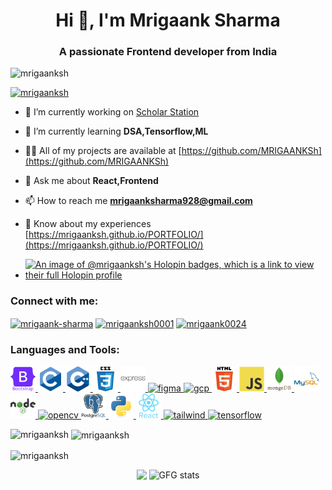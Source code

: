 <h1 align="center">Hi 👋, I'm Mrigaank Sharma</h1>
<h3 align="center">A passionate Frontend developer from India</h3>

<p align="left"> <img src="https://komarev.com/ghpvc/?username=mrigaanksh&label=Profile%20views&color=0e75b6&style=flat" alt="mrigaanksh" /> </p>

<p align="left"> <a href="https://github.com/ryo-ma/github-profile-trophy"><img src="https://github-profile-trophy.vercel.app/?username=mrigaanksh" alt="mrigaanksh" /></a> </p>

- 🔭 I’m currently working on [Scholar Station](https://github.com/mrigaankzoro/ScholarStation)

- 🌱 I’m currently learning **DSA,Tensorflow,ML**

- 👨‍💻 All of my projects are available at [https://github.com/MRIGAANKSh](https://github.com/MRIGAANKSh)

- 💬 Ask me about **React,Frontend**

- 📫 How to reach me **mrigaanksharma928@gmail.com**

- 📄 Know about my experiences [https://mrigaanksh.github.io/PORTFOLIO/](https://mrigaanksh.github.io/PORTFOLIO/)

- [![An image of @mrigaanksh's Holopin badges, which is a link to view their full Holopin profile](https://holopin.me/mrigaanksh)](https://holopin.io/@mrigaanksh)

<h3 align="left">Connect with me:</h3>
<p align="left">
<a href="https://linkedin.com/in/mrigaank-sharma" target="blank"><img align="center" src="https://raw.githubusercontent.com/rahuldkjain/github-profile-readme-generator/master/src/images/icons/Social/linked-in-alt.svg" alt="mrigaank-sharma" height="30" width="40" /></a>
<a href="https://instagram.com/mrigaanksh0001" target="blank"><img align="center" src="https://raw.githubusercontent.com/rahuldkjain/github-profile-readme-generator/master/src/images/icons/Social/instagram.svg" alt="mrigaanksh0001" height="30" width="40" /></a>
<a href="https://www.codechef.com/users/mrigaank0024" target="blank"><img align="center" src="https://cdn.jsdelivr.net/npm/simple-icons@3.1.0/icons/codechef.svg" alt="mrigaank0024" height="30" width="40" /></a>
</p>

<h3 align="left">Languages and Tools:</h3>
<p align="left"> <a href="https://getbootstrap.com" target="_blank" rel="noreferrer"> <img src="https://raw.githubusercontent.com/devicons/devicon/master/icons/bootstrap/bootstrap-plain-wordmark.svg" alt="bootstrap" width="40" height="40"/> </a> <a href="https://www.cprogramming.com/" target="_blank" rel="noreferrer"> <img src="https://raw.githubusercontent.com/devicons/devicon/master/icons/c/c-original.svg" alt="c" width="40" height="40"/> </a> <a href="https://www.w3schools.com/cpp/" target="_blank" rel="noreferrer"> <img src="https://raw.githubusercontent.com/devicons/devicon/master/icons/cplusplus/cplusplus-original.svg" alt="cplusplus" width="40" height="40"/> </a> <a href="https://www.w3schools.com/css/" target="_blank" rel="noreferrer"> <img src="https://raw.githubusercontent.com/devicons/devicon/master/icons/css3/css3-original-wordmark.svg" alt="css3" width="40" height="40"/> </a> <a href="https://expressjs.com" target="_blank" rel="noreferrer"> <img src="https://raw.githubusercontent.com/devicons/devicon/master/icons/express/express-original-wordmark.svg" alt="express" width="40" height="40"/> </a> <a href="https://www.figma.com/" target="_blank" rel="noreferrer"> <img src="https://www.vectorlogo.zone/logos/figma/figma-icon.svg" alt="figma" width="40" height="40"/> </a> <a href="https://cloud.google.com" target="_blank" rel="noreferrer"> <img src="https://www.vectorlogo.zone/logos/google_cloud/google_cloud-icon.svg" alt="gcp" width="40" height="40"/> </a> <a href="https://www.w3.org/html/" target="_blank" rel="noreferrer"> <img src="https://raw.githubusercontent.com/devicons/devicon/master/icons/html5/html5-original-wordmark.svg" alt="html5" width="40" height="40"/> </a> <a href="https://developer.mozilla.org/en-US/docs/Web/JavaScript" target="_blank" rel="noreferrer"> <img src="https://raw.githubusercontent.com/devicons/devicon/master/icons/javascript/javascript-original.svg" alt="javascript" width="40" height="40"/> </a> <a href="https://www.mongodb.com/" target="_blank" rel="noreferrer"> <img src="https://raw.githubusercontent.com/devicons/devicon/master/icons/mongodb/mongodb-original-wordmark.svg" alt="mongodb" width="40" height="40"/> </a> <a href="https://www.mysql.com/" target="_blank" rel="noreferrer"> <img src="https://raw.githubusercontent.com/devicons/devicon/master/icons/mysql/mysql-original-wordmark.svg" alt="mysql" width="40" height="40"/> </a> <a href="https://nodejs.org" target="_blank" rel="noreferrer"> <img src="https://raw.githubusercontent.com/devicons/devicon/master/icons/nodejs/nodejs-original-wordmark.svg" alt="nodejs" width="40" height="40"/> </a> <a href="https://opencv.org/" target="_blank" rel="noreferrer"> <img src="https://www.vectorlogo.zone/logos/opencv/opencv-icon.svg" alt="opencv" width="40" height="40"/> </a> <a href="https://www.postgresql.org" target="_blank" rel="noreferrer"> <img src="https://raw.githubusercontent.com/devicons/devicon/master/icons/postgresql/postgresql-original-wordmark.svg" alt="postgresql" width="40" height="40"/> </a> <a href="https://www.python.org" target="_blank" rel="noreferrer"> <img src="https://raw.githubusercontent.com/devicons/devicon/master/icons/python/python-original.svg" alt="python" width="40" height="40"/> </a> <a href="https://reactjs.org/" target="_blank" rel="noreferrer"> <img src="https://raw.githubusercontent.com/devicons/devicon/master/icons/react/react-original-wordmark.svg" alt="react" width="40" height="40"/> </a> <a href="https://tailwindcss.com/" target="_blank" rel="noreferrer"> <img src="https://www.vectorlogo.zone/logos/tailwindcss/tailwindcss-icon.svg" alt="tailwind" width="40" height="40"/> </a> <a href="https://www.tensorflow.org" target="_blank" rel="noreferrer"> <img src="https://www.vectorlogo.zone/logos/tensorflow/tensorflow-icon.svg" alt="tensorflow" width="40" height="40"/> </a> </p>

<p><img align="left" src="https://github-readme-stats.vercel.app/api/top-langs?username=mrigaanksh&show_icons=true&locale=en&layout=compact" alt="mrigaanksh" /></p>

<p>&nbsp;<img align="center" src="https://github-readme-stats.vercel.app/api?username=mrigaanksh&show_icons=true&locale=en" alt="mrigaanksh" /></p>

<p><img align="center" src="https://github-readme-streak-stats.herokuapp.com/?user=mrigaanksh&" alt="mrigaanksh" /></p>

<p align="center" >
  <img align="top" src="https://leetcard.jacoblin.cool/mrigaank2402?theme=light&font=Nunito&ext=heatmap" />
  <img src="https://geeks-for-geeks-stats-card.vercel.app/?username=mrigaank0024" alt="GFG stats"/>
</p>
 
 
